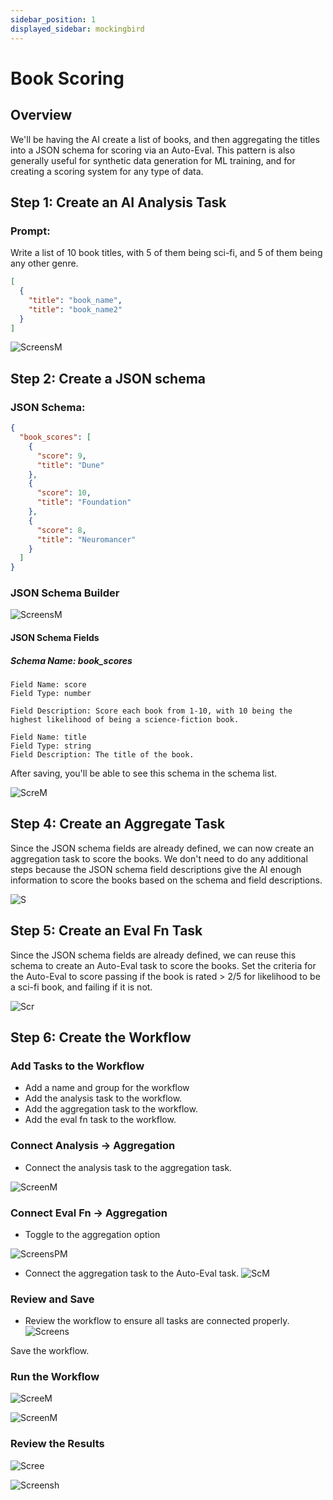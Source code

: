 ```yaml
---
sidebar_position: 1
displayed_sidebar: mockingbird
---
```


# Book Scoring

## Overview

We'll be having the AI create a list of books, and then aggregating the titles into a JSON schema for scoring via an
Auto-Eval.
This pattern is also generally useful for synthetic data generation for ML training, and for creating a scoring system
for any type of data.

## Step 1: Create an AI Analysis Task

### Prompt:

Write a list of 10 book titles, with 5 of them being sci-fi, and 5 of them being any other genre.

```json
[
  {
    "title": "book_name",
    "title": "book_name2"
  }
]
```

![ScreensM](https://github.com/zeus-fyi/zeus/assets/17446735/15d6bb84-f333-4d5d-8e39-88d0a3470cd0)

## Step 2: Create a JSON schema

### JSON Schema:

```json
{
  "book_scores": [
    {
      "score": 9,
      "title": "Dune"
    },
    {
      "score": 10,
      "title": "Foundation"
    },
    {
      "score": 8,
      "title": "Neuromancer"
    }
  ]
}
```

### JSON Schema Builder

![ScreensM](https://github.com/zeus-fyi/zeus/assets/17446735/8b9e951a-a8bb-4e16-b37d-f85995f86222)

#### JSON Schema Fields

##### Schema Name: book_scores

    Field Name: score
    Field Type: number

    Field Description: Score each book from 1-10, with 10 being the
    highest likelihood of being a science-fiction book.

    Field Name: title
    Field Type: string
    Field Description: The title of the book.

After saving, you'll be able to see this schema in the schema list.

![ScreM](https://github.com/zeus-fyi/zeus/assets/17446735/90011dbc-6ed4-44fc-ab90-331de96d7ca0)

## Step 4: Create an Aggregate Task

Since the JSON schema fields are already defined, we can now create an aggregation task to score the books.
We don't need to do any additional steps because the JSON schema field descriptions give the AI enough information to
score the books
based on the schema and field descriptions.

![S](https://github.com/zeus-fyi/zeus/assets/17446735/f021c825-5d8e-4a37-a2f7-260b04db0606)

## Step 5: Create an Eval Fn Task

Since the JSON schema fields are already defined, we can reuse this schema to create an Auto-Eval task to score the
books.
Set the criteria for the Auto-Eval to score passing if the book is rated > 2/5 for likelihood to be a sci-fi book, and
failing if it is not.

![Scr](https://github.com/zeus-fyi/zeus/assets/17446735/49211848-eb63-4bad-a00b-7834b0f2ff52)

## Step 6: Create the Workflow

### Add Tasks to the Workflow

- Add a name and group for the workflow
- Add the analysis task to the workflow.
- Add the aggregation task to the workflow.
- Add the eval fn task to the workflow.

### Connect Analysis -> Aggregation

- Connect the analysis task to the aggregation task.

![ScreenM](https://github.com/zeus-fyi/zeus/assets/17446735/f29003e6-26df-4c7d-8e15-d4c8a0a2cdc5)

### Connect Eval Fn -> Aggregation

- Toggle to the aggregation option

![ScreensPM](https://github.com/zeus-fyi/zeus/assets/17446735/a7810283-3321-492c-ac57-8f326c8a8ff0)

- Connect the aggregation task to the Auto-Eval task.
  ![ScM](https://github.com/zeus-fyi/zeus/assets/17446735/9830bd5e-fd75-4b06-809e-f6baf67df700)

### Review and Save

- Review the workflow to ensure all tasks are connected properly.
  ![Screens](https://github.com/zeus-fyi/zeus/assets/17446735/838e4429-8493-4fa4-874e-ecf3f4c177cd)

Save the workflow.

### Run the Workflow

![ScreeM](https://github.com/zeus-fyi/zeus/assets/17446735/a63ddba1-5a70-4ecf-ab58-55ce27fdc539)

![ScreenM](https://github.com/zeus-fyi/zeus/assets/17446735/57bae935-7fc1-45d3-ba00-9ba50c4bd97f)

### Review the Results

![Scree](https://github.com/zeus-fyi/zeus/assets/17446735/5c75e4a8-1ba5-4cfb-ad48-135f4ec6f648)

![Screensh](https://github.com/zeus-fyi/zeus/assets/17446735/0f4ccb25-7624-4461-8ff1-fe8dcb908453)



